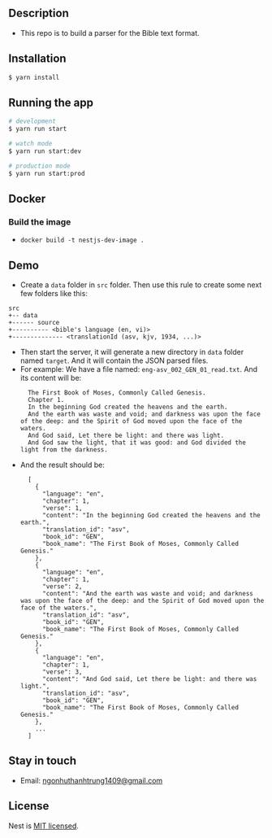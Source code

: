 ## Description

- This repo is to build a parser for the Bible text format.

## Installation

```bash
$ yarn install
```

## Running the app

```bash
# development
$ yarn run start

# watch mode
$ yarn run start:dev

# production mode
$ yarn run start:prod
```

## Docker

### Build the image
- `docker build -t nestjs-dev-image .`

## Demo
- Create a `data` folder in `src` folder. Then use this rule to create some next few folders like this:
```
src
+-- data
+------ source
+---------- <bible's language (en, vi)>
+-------------- <translationId (asv, kjv, 1934, ...)>
```
- Then start the server, it will generate a new directory in `data` folder named `target`. And it will contain the JSON parsed files.
- For example: We have a file named: `eng-asv_002_GEN_01_read.txt`. And its content will be:
  ```
    The First Book of Moses, Commonly Called Genesis.
    Chapter 1.
    In the beginning God created the heavens and the earth. 
    And the earth was waste and void; and darkness was upon the face of the deep: and the Spirit of God moved upon the face of the waters. 
    And God said, Let there be light: and there was light. 
    And God saw the light, that it was good: and God divided the light from the darkness. 
  ```
- And the result should be:
  ```
    [
      {
        "language": "en",
        "chapter": 1,
        "verse": 1,
        "content": "In the beginning God created the heavens and the earth.",
        "translation_id": "asv",
        "book_id": "GEN",
        "book_name": "The First Book of Moses, Commonly Called Genesis."
      },
      {
        "language": "en",
        "chapter": 1,
        "verse": 2,
        "content": "And the earth was waste and void; and darkness was upon the face of the deep: and the Spirit of God moved upon the face of the waters.",
        "translation_id": "asv",
        "book_id": "GEN",
        "book_name": "The First Book of Moses, Commonly Called Genesis."
      },
      {
        "language": "en",
        "chapter": 1,
        "verse": 3,
        "content": "And God said, Let there be light: and there was light.",
        "translation_id": "asv",
        "book_id": "GEN",
        "book_name": "The First Book of Moses, Commonly Called Genesis."
      },
      ...
    ]
  ```
## Stay in touch

- Email: ngonhuthanhtrung1409@gmail.com

## License

Nest is [MIT licensed](LICENSE).
